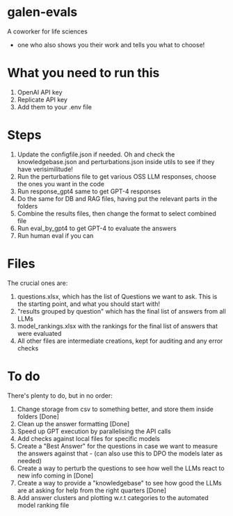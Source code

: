 # galen-evals
A coworker for life sciences
- one who also shows you their work and tells you what to choose!

# What you need to run this
1. OpenAI API key
2. Replicate API key
3. Add them to your .env file

# Steps
1. Update the configfile.json if needed. Oh and check the knowledgebase.json and perturbations.json inside utils to see if they have verisimilitude!
2. Run the perturbations file to get various OSS LLM responses, choose the ones you want in the code
3. Run response_gpt4 same to get GPT-4 responses
4. Do the same for DB and RAG files, having put the relevant parts in the folders
5. Combine the results files, then change the format to select combined file
5. Run eval_by_gpt4 to get GPT-4 to evaluate the answers
6. Run human eval if you can

# Files
The crucial ones are:
1. questions.xlsx, which has the list of Questions we want to ask. This is the starting point, and what you should start with!
2. "results grouped by question" which has the final list of answers from all LLMs
3. model_rankings.xlsx with the rankings for the final list of answers that were evaluated
4. All other files are intermediate creations, kept for auditing and any error checks

# To do
There's plenty to do, but in no order:
1. Change storage from csv to something better, and store them inside folders [Done]
2. Clean up the answer formatting [Done]
3. Speed up GPT execution by parallelising the API calls
4. Add checks against local files for specific models
5. Create a "Best Answer" for the questions in case we want to measure the answers against that - (can also use this to DPO the models later as needed)
6. Create a way to perturb the questions to see how well the LLMs react to new info coming in [Done]
7. Create a way to provide a "knowledgebase" to see how good the LLMs are at asking for help from the right quarters [Done]
8. Add answer clusters and plotting w.r.t categories to the automated model ranking file